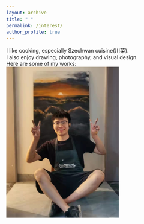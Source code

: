```yaml
---
layout: archive
title: " "
permalink: /interest/
author_profile: true
---
```


I like cooking, especially Szechwan cuisine(川菜). <br>
I also enjoy drawing, photography, and visual design.<br>
Here are some of my works:<br>
<img width = '300' src='/images/artworks/01.jpg'>
